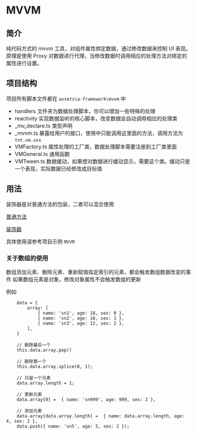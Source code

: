 
# MVVM

## 简介

纯代码方式的 mvvm 工具，对组件属性绑定数据，通过修改数据来控制 UI 表现。  
原理是使用 Proxy 对数据进行代理，当修改数据时调用相应的处理方法对绑定的属性进行设置。

## 项目结构
项目所有脚本文件都在 `assets\a-framework\mvvm` 中
- handlers 文件夹为数据处理脚本，你可以增加一些特殊的处理
- reactivity 实现数据监听的核心脚本，改变数据会自动调用相应的处理类
- _mv_declare.ts 类型声明
- _mvvm.ts 暴露给用户的接口，使用中只能调用这里面的方法，调用方法为 `tnt.vm.xxx`
- VMFactory.ts 属性处理的工厂类，数据处理脚本需要注册到工厂类里面
- VMGeneral.ts 通用函数
- VMTween.ts 数据缓动，如果想对数据进行缓动显示，需要这个类。缓动只是一个表现，实际数据已经修改成目标值


## 用法

装饰器是对普通方法的包装，二者可以混合使用

[普通方法](./%E6%99%AE%E9%80%9A%E6%96%B9%E6%B3%95.md)

[装饰器](./%E8%A3%85%E9%A5%B0%E5%99%A8.md)


具体使用请参考项目示例 `MVVM`


### 关于数组的使用

数组添加元素、删除元素、重新赋值指定索引的元素，都会触发数组数据改变的事件
如果数组元素是对象，修改对象属性不会触发数组的更新

例如
```
    data = {
        array: [
            { name: 'sn1', age: 18, sex: 0 },
            { name: 'sn2', age: 16, sex: 1 },
            { name: 'sn3', age: 12, sex: 2 },
        ],
    }

    // 删除最后一个
    this.data.array.pop()

    // 删除第一个
    this.data.array.splice(0, 1);

    // 只留一个元素
    data.array.length = 1; 

    // 更新元素
    data.array[0] =  { name: 'sn999', age: 999, sex: 2 },

    // 添加元素
    data.array[data.array.length] =  { name: data.array.length, age: 4, sex: 2 },
    data.push({ name: 'sn5', age: 5, sex: 2 });

```